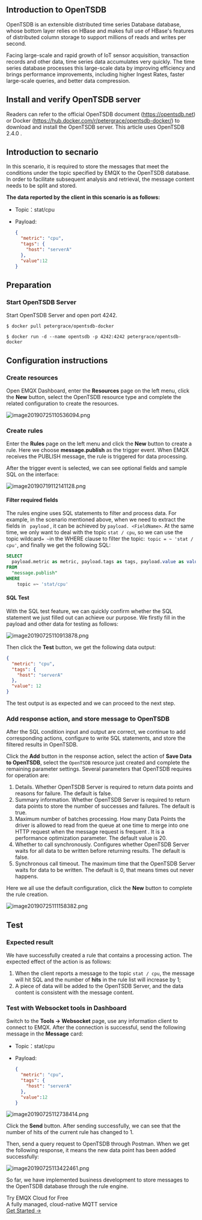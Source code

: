 ## Introduction to OpenTSDB 

OpenTSDB is an extensible distributed time series Database database, whose bottom layer relies on HBase and makes full use of HBase's features of distributed column storage to support millions of reads and writes per second.

Facing large-scale and rapid growth of IoT sensor acquisition, transaction records and other data, time series data accumulates very quickly. The time series database processes this large-scale data by improving efficiency and brings performance improvements, including higher Ingest Rates, faster large-scale queries, and better data compression.

## Install and verify OpenTSDB server

Readers can refer to the official OpenTSDB document (https://opentsdb.net) or Docker (https://hub.docker.com/r/petergrace/opentsdb-docker/) to download and install the OpenTSDB server. This article uses OpenTSDB 2.4.0 .



## Introduction to secnario

In this scenario, it is required to store the messages that meet the conditions under the topic specified by EMQX to the OpenTSDB database. In order to facilitate subsequent analysis and retrieval, the message content needs to be split and stored.

**The data reported by the client in this scenario is as follows:** 

- Topic：stat/cpu

- Payload:

  ```json
  {
    "metric": "cpu",
    "tags": {
      "host": "serverA"
    },
    "value":12
  }
  ```



## Preparation

### Start OpenTSDB Server

Start OpenTSDB Server and open port 4242.

```shell
$ docker pull petergrace/opentsdb-docker

$ docker run -d --name opentsdb -p 4242:4242 petergrace/opentsdb-docker
```



## Configuration instructions

### Create resources

Open EMQX Dashboard, enter the **Resources** page on the left menu, click the **New** button, select the OpenTSDB resource type and complete the related configuration to create the resources.

![image20190725110536094.png](https://static.emqx.net/images/559e3c15ade4859fde9a4450a7ec44be.png)

### Create rules

Enter the **Rules** page on the left menu and click the **New** button to create a rule. Here we choose **message.publish** as the trigger event. When EMQX receives the PUBLISH message, the rule is triggered for data processing.

After the trigger event is selected, we can see optional fields and sample SQL on the interface:

![image20190719112141128.png](https://static.emqx.net/images/c7403006b9e6c66eb93147635fdec72a.png)



#### Filter required fields

The rules engine uses SQL statements to filter and process data. For example, in the scenario mentioned above, when we need to extract the fields in `` payload`` , it can be achieved by `payload. <FieldName>`. At the same time, we only want to deal with the topic `stat / cpu`, so we can use the topic wildcard` = ~ `in the WHERE clause to filter the topic:` topic = ~ 'stat / cpu'`, and finally we get the following SQL:

```sql
SELECT
  payload.metric as metric, payload.tags as tags, payload.value as value
FROM
  "message.publish"
WHERE
	topic =~ 'stat/cpu'
```



#### SQL Test

With the SQL test feature, we can quickly confirm whether the SQL statement we just filled out can achieve our purpose. We firstly fill in the payload and other data for testing as follows:

![image20190725110913878.png](https://static.emqx.net/images/36998b39ec573e870a02025ae4b75f16.png)

Then click the **Test**  button, we get the following data output:

```json
{
  "metric": "cpu",
  "tags": {
    "host": "serverA"
  },
  "value": 12
}
```

The test output is as expected and we can proceed to the next step.



### Add response action, and store message to OpenTSDB

After the SQL condition input and output are correct, we continue to add corresponding actions, configure to write SQL statements, and store the filtered results in OpenTSDB.

Click the **Add** button in the response action, select the  action of **Save Data to OpenTSDB**, select the `OpenTSDB` resource just created and complete the remaining parameter settings. Several parameters that OpenTSDB requires for operation are:

1. Details. Whether OpenTSDB Server is required to return data points and reasons for failure. The default is false.
2. Summary information. Whether OpenTSDB Server is required to return data points to store the number of successes and failures. The default is true.
3. Maximum number of batches processing. How many Data Points the driver is allowed to read from the queue at one time to merge into one HTTP request when the message request is frequent . It is a performance optimization parameter. The default value is 20.
4. Whether to call synchronously. Configures whether OpenTSDB Server waits for all data to be written before returning results. The default is false.
5. Synchronous call timeout. The maximum time that the OpenTSDB Server waits for data to be written. The default is 0, that means times out never happens.

Here we all use the default configuration, click the  **New** button to complete the rule creation.

![image20190725111158382.png](https://static.emqx.net/images/5ccaba525195b33764e628aedbe0642f.png)



## Test

### Expected result

We have successfully created a rule that contains a processing action. The expected effect of the action is as follows:

1. When the client reports a message to the topic `stat / cpu`, the message will hit SQL and the number of **hits** in the rule list will increase by 1;
2. A piece of data will be added to the OpenTSDB Server, and the data content is consistent with the message content.



### Test with Websocket tools in Dashboard

Switch to the **Tools ->  Websocket** page, use any information client to connect to EMQX. After the connection is successful, send the following message in the **Message** card:

- Topic：stat/cpu

- Payload:

  ```json
  {
    "metric": "cpu",
    "tags": {
      "host": "serverA"
    },
    "value":12
  }
  ```

![image20190725112738414.png](https://static.emqx.net/images/55010e5898747458016a572307f41272.png)

Click the **Send** button. After sending successfully, we can see that the number of hits of the current rule has changed to 1.

Then, send a query request to OpenTSDB through Postman. When we get the following response, it means the new data point has been added successfully:

![image20190725113422461.png](https://static.emqx.net/images/8f5bf630e3efebdad766a27d778dad82.png)

So far, we have implemented business development to store messages to the OpenTSDB database through the rule engine.


<section class="promotion">
    <div>
        Try EMQX Cloud for Free
        <div class="is-size-14 is-text-normal has-text-weight-normal">A fully managed, cloud-native MQTT service</div>
    </div>
    <a href="https://www.emqx.com/en/signup?continue=https://cloud-intl.emqx.com/console/deployments/0?oper=new" class="button is-gradient px-5">Get Started →</a>
</section>
